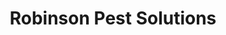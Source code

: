 ---
title: "Robinson Pest Solutions"
url: /kaysville/robinson-pest-solutions/
shop: pest control
---